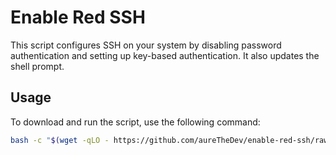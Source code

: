 # Enable Red SSH

This script configures SSH on your system by disabling password authentication and setting up key-based authentication. It also updates the shell prompt.

## Usage

To download and run the script, use the following command:

```sh
bash -c "$(wget -qLO - https://github.com/aureTheDev/enable-red-ssh/raw/main/enable-red-ssh.sh)"